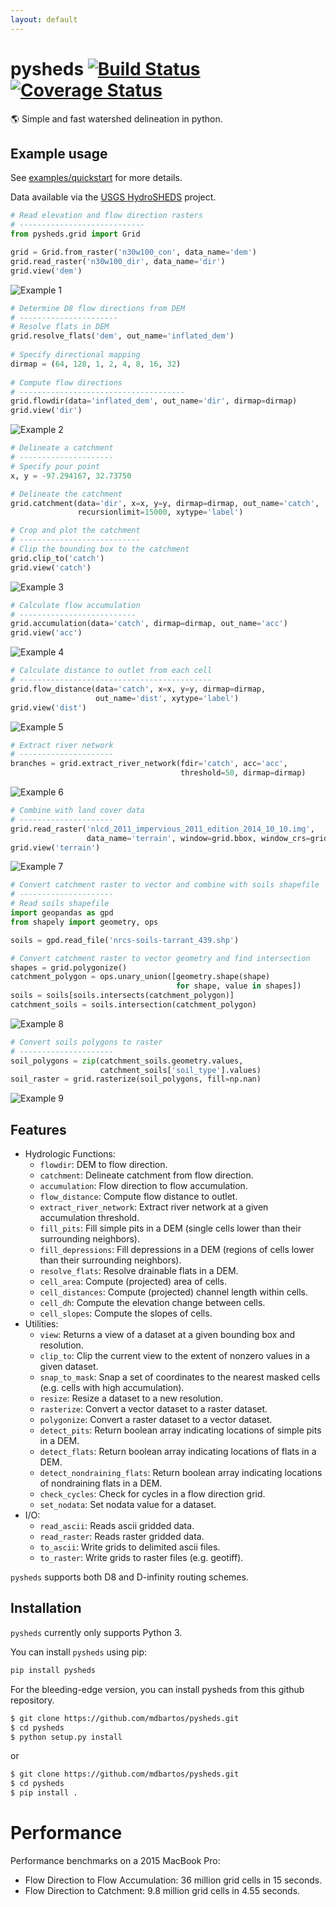 ```yaml
---
layout: default
---
```


# pysheds [![Build Status](https://travis-ci.org/mdbartos/pysheds.svg?branch=master)](https://travis-ci.org/mdbartos/pysheds) [![Coverage Status](https://coveralls.io/repos/github/mdbartos/pysheds/badge.svg?branch=master)](https://coveralls.io/github/mdbartos/pysheds?branch=master)
🌎 Simple and fast watershed delineation in python.

## Example usage

See [examples/quickstart](https://github.com/mdbartos/pysheds/blob/master/examples/quickstart.ipynb) for more details.

Data available via the [USGS HydroSHEDS](https://hydrosheds.cr.usgs.gov/datadownload.php) project.

```python
# Read elevation and flow direction rasters
# ----------------------------
from pysheds.grid import Grid

grid = Grid.from_raster('n30w100_con', data_name='dem')
grid.read_raster('n30w100_dir', data_name='dir')
grid.view('dem')
```

![Example 1](https://s3.us-east-2.amazonaws.com/pysheds/img/conditioned_dem.png)

```python
# Determine D8 flow directions from DEM
# ----------------------
# Resolve flats in DEM
grid.resolve_flats('dem', out_name='inflated_dem')
    
# Specify directional mapping
dirmap = (64, 128, 1, 2, 4, 8, 16, 32)
    
# Compute flow directions
# -------------------------------------
grid.flowdir(data='inflated_dem', out_name='dir', dirmap=dirmap)
grid.view('dir')
```

![Example 2](https://s3.us-east-2.amazonaws.com/pysheds/img/flow_direction.png)

```python
# Delineate a catchment
# ---------------------
# Specify pour point
x, y = -97.294167, 32.73750

# Delineate the catchment
grid.catchment(data='dir', x=x, y=y, dirmap=dirmap, out_name='catch',
               recursionlimit=15000, xytype='label')

# Crop and plot the catchment
# ---------------------------
# Clip the bounding box to the catchment
grid.clip_to('catch')
grid.view('catch')
```

![Example 3](https://s3.us-east-2.amazonaws.com/pysheds/img/catchment.png)

```python
# Calculate flow accumulation
# --------------------------
grid.accumulation(data='catch', dirmap=dirmap, out_name='acc')
grid.view('acc')
```

![Example 4](https://s3.us-east-2.amazonaws.com/pysheds/img/flow_accumulation.png)

```python
# Calculate distance to outlet from each cell
# -------------------------------------------
grid.flow_distance(data='catch', x=x, y=y, dirmap=dirmap,
                   out_name='dist', xytype='label')
grid.view('dist')
```

![Example 5](https://s3.us-east-2.amazonaws.com/pysheds/img/flow_distance.png)

```python
# Extract river network
# ---------------------
branches = grid.extract_river_network(fdir='catch', acc='acc',
                                      threshold=50, dirmap=dirmap)
```

![Example 6](https://s3.us-east-2.amazonaws.com/pysheds/img/river_network.png)

```python
# Combine with land cover data
# ---------------------
grid.read_raster('nlcd_2011_impervious_2011_edition_2014_10_10.img',
                 data_name='terrain', window=grid.bbox, window_crs=grid.crs)
grid.view('terrain')
```

![Example 7](https://s3.us-east-2.amazonaws.com/pysheds/img/impervious_area.png)

```python
# Convert catchment raster to vector and combine with soils shapefile
# ---------------------
# Read soils shapefile
import geopandas as gpd
from shapely import geometry, ops

soils = gpd.read_file('nrcs-soils-tarrant_439.shp')

# Convert catchment raster to vector geometry and find intersection
shapes = grid.polygonize()
catchment_polygon = ops.unary_union([geometry.shape(shape)
                                     for shape, value in shapes])
soils = soils[soils.intersects(catchment_polygon)]
catchment_soils = soils.intersection(catchment_polygon)
```

![Example 8](https://s3.us-east-2.amazonaws.com/pysheds/img/vector_soil.png)

```python
# Convert soils polygons to raster
# ---------------------
soil_polygons = zip(catchment_soils.geometry.values,
                    catchment_soils['soil_type'].values)
soil_raster = grid.rasterize(soil_polygons, fill=np.nan)
```

![Example 9](https://s3.us-east-2.amazonaws.com/pysheds/img/raster_soil.png)

## Features

- Hydrologic Functions:
  - `flowdir`: DEM to flow direction.
  - `catchment`: Delineate catchment from flow direction.
  - `accumulation`: Flow direction to flow accumulation.
  - `flow_distance`: Compute flow distance to outlet.
  - `extract_river_network`: Extract river network at a given accumulation threshold.
  - `fill_pits`: Fill simple pits in a DEM (single cells lower than their surrounding neighbors).
  - `fill_depressions`: Fill depressions in a DEM (regions of cells lower than their surrounding neighbors).
  - `resolve_flats`: Resolve drainable flats in a DEM.
  - `cell_area`: Compute (projected) area of cells.
  - `cell_distances`: Compute (projected) channel length within cells.
  - `cell_dh`: Compute the elevation change between cells.
  - `cell_slopes`: Compute the slopes of cells.
- Utilities:
  - `view`: Returns a view of a dataset at a given bounding box and resolution.
  - `clip_to`: Clip the current view to the extent of nonzero values in a given dataset.
  - `snap_to_mask`: Snap a set of coordinates to the nearest masked cells (e.g. cells with high accumulation).
  - `resize`: Resize a dataset to a new resolution.
  - `rasterize`: Convert a vector dataset to a raster dataset.
  - `polygonize`: Convert a raster dataset to a vector dataset.
  - `detect_pits`: Return boolean array indicating locations of simple pits in a DEM.
  - `detect_flats`: Return boolean array indicating locations of flats in a DEM.
  - `detect_nondraining_flats`: Return boolean array indicating locations of nondraining flats in a DEM.
  - `check_cycles`: Check for cycles in a flow direction grid.
  - `set_nodata`: Set nodata value for a dataset.
- I/O:
  - `read_ascii`: Reads ascii gridded data.
  - `read_raster`: Reads raster gridded data.
  - `to_ascii`: Write grids to delimited ascii files.
  - `to_raster`: Write grids to raster files (e.g. geotiff).

`pysheds` supports both D8 and D-infinity routing schemes.

## Installation

`pysheds` currently only supports Python 3.

You can install `pysheds` using pip:

```bash
pip install pysheds
```

For the bleeding-edge version, you can install pysheds from this github repository.

```bash
$ git clone https://github.com/mdbartos/pysheds.git
$ cd pysheds
$ python setup.py install
```

or

```bash
$ git clone https://github.com/mdbartos/pysheds.git
$ cd pysheds
$ pip install .
```

# Performance
Performance benchmarks on a 2015 MacBook Pro:

- Flow Direction to Flow Accumulation: 36 million grid cells in 15 seconds.
- Flow Direction to Catchment: 9.8 million grid cells in 4.55 seconds.
